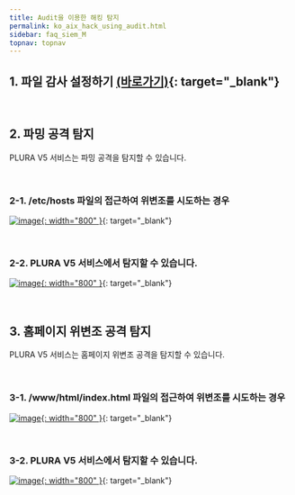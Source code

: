 ```yaml
---
title: Audit을 이용한 해킹 탐지
permalink: ko_aix_hack_using_audit.html
sidebar: faq_siem_M
topnav: topnav
---
```


## 1. 파일 감사 설정하기 [(바로가기)](https://qubitsec.github.io/ko_chk_file_audit_log_set.html){: target="_blank"}

<br />

## 2. 파밍 공격 탐지
PLURA V5 서비스는 파밍 공격을 탐지할 수 있습니다.

<br />

### 2-1. /etc/hosts 파일의 접근하여 위변조를 시도하는 경우

[![image](/docs/images/Additianal/aix/1.png){: width="800" }](/docs/images/Additianal/aix/1.png){: target="_blank"}

<br />

### 2-2.  PLURA V5 서비스에서 탐지할 수 있습니다.

[![image](/docs/images/Additianal/aix/2.png){: width="800" }](/docs/images/Additianal/aix/2.png){: target="_blank"}

<br />

## 3. 홈페이지 위변조 공격 탐지
PLURA V5 서비스는 홈페이지 위변조 공격을 탐지할 수 있습니다.

<br />

### 3-1. /www/html/index.html 파일의 접근하여 위변조를 시도하는 경우

[![image](/docs/images/Additianal/aix/3.png){: width="800" }](/docs/images/Additianal/aix/3.png){: target="_blank"}

<br />

### 3-2. PLURA V5 서비스에서 탐지할 수 있습니다.

[![image](/docs/images/Additianal/aix/4.png){: width="800" }](/docs/images/Additianal/aix/4.png){: target="_blank"}